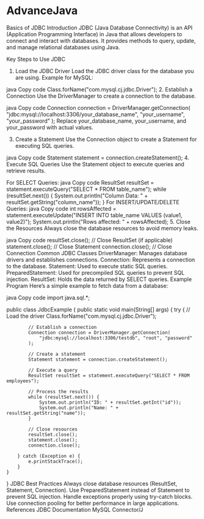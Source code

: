# AdvanceJava

Basics of JDBC
Introduction
JDBC (Java Database Connectivity) is an API (Application Programming Interface) in Java that allows developers to connect and interact with databases. It provides methods to query, update, and manage relational databases using Java.

Key Steps to Use JDBC
1. Load the JDBC Driver
Load the JDBC driver class for the database you are using.
Example for MySQL:

java
Copy code
Class.forName("com.mysql.cj.jdbc.Driver");
2. Establish a Connection
Use the DriverManager to create a connection to the database.

java
Copy code
Connection connection = DriverManager.getConnection(
    "jdbc:mysql://localhost:3306/your_database_name", 
    "your_username", 
    "your_password"
);
Replace your_database_name, your_username, and your_password with actual values.

3. Create a Statement
Use the Connection object to create a Statement for executing SQL queries.

java
Copy code
Statement statement = connection.createStatement();
4. Execute SQL Queries
Use the Statement object to execute queries and retrieve results.

For SELECT Queries:
java
Copy code
ResultSet resultSet = statement.executeQuery("SELECT * FROM table_name");
while (resultSet.next()) {
    System.out.println("Column Data: " + resultSet.getString("column_name"));
}
For INSERT/UPDATE/DELETE Queries:
java
Copy code
int rowsAffected = statement.executeUpdate("INSERT INTO table_name VALUES (value1, value2)");
System.out.println("Rows affected: " + rowsAffected);
5. Close the Resources
Always close the database resources to avoid memory leaks.

java
Copy code
resultSet.close();   // Close ResultSet (if applicable)
statement.close();   // Close Statement
connection.close();  // Close Connection
Common JDBC Classes
DriverManager: Manages database drivers and establishes connections.
Connection: Represents a connection to the database.
Statement: Used to execute static SQL queries.
PreparedStatement: Used for precompiled SQL queries to prevent SQL injection.
ResultSet: Holds the data returned by SELECT queries.
Example Program
Here’s a simple example to fetch data from a database:

java
Copy code
import java.sql.*;

public class JdbcExample {
    public static void main(String[] args) {
        try {
            // Load the driver
            Class.forName("com.mysql.cj.jdbc.Driver");

            // Establish a connection
            Connection connection = DriverManager.getConnection(
                "jdbc:mysql://localhost:3306/testdb", "root", "password"
            );

            // Create a statement
            Statement statement = connection.createStatement();

            // Execute a query
            ResultSet resultSet = statement.executeQuery("SELECT * FROM employees");

            // Process the results
            while (resultSet.next()) {
                System.out.println("ID: " + resultSet.getInt("id"));
                System.out.println("Name: " + resultSet.getString("name"));
            }

            // Close resources
            resultSet.close();
            statement.close();
            connection.close();

        } catch (Exception e) {
            e.printStackTrace();
        }
    }
}
JDBC Best Practices
Always close database resources (ResultSet, Statement, Connection).
Use PreparedStatement instead of Statement to prevent SQL injection.
Handle exceptions properly using try-catch blocks.
Use connection pooling for better performance in large applications.
References
JDBC Documentation
MySQL Connector/J

